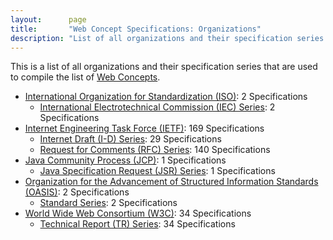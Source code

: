 ```yaml
---
layout:      page
title:       "Web Concept Specifications: Organizations"
description: "List of all organizations and their specification series that are used to compile the list of Web Concepts"
---
```


This is a list of all organizations and their specification series that are used to compile the list of [Web Concepts](../concepts).

* [International Organization for Standardization (ISO)](ISO/): 2 Specifications
  * [International Electrotechnical Commission (IEC) Series](ISO/IEC/ "Series overview"): 2 Specifications
* [Internet Engineering Task Force (IETF)](IETF/): 169 Specifications
  * [Internet Draft (I-D) Series](IETF/I-D/ "Series overview"): 29 Specifications
  * [Request for Comments (RFC) Series](IETF/RFC/ "Series overview"): 140 Specifications
* [Java Community Process (JCP)](JCP/): 1 Specifications
  * [Java Specification Request (JSR) Series](JCP/JSR/ "Series overview"): 1 Specifications
* [Organization for the Advancement of Structured Information Standards (OASIS)](OASIS/): 2 Specifications
  * [Standard Series](OASIS/standard/ "Series overview"): 2 Specifications
* [World Wide Web Consortium (W3C)](W3C/): 34 Specifications
  * [Technical Report (TR) Series](W3C/TR/ "Series overview"): 34 Specifications
